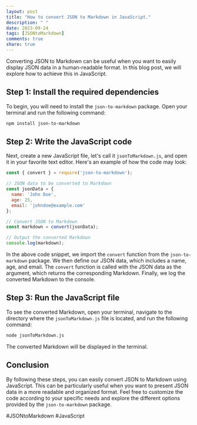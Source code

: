 ```yaml
---
layout: post
title: "How to convert JSON to Markdown in JavaScript."
description: " "
date: 2023-09-24
tags: [JSONtoMarkdown]
comments: true
share: true
---
```


Converting JSON to Markdown can be useful when you want to easily display JSON data in a human-readable format. In this blog post, we will explore how to achieve this in JavaScript.

## Step 1: Install the required dependencies

To begin, you will need to install the `json-to-markdown` package. Open your terminal and run the following command:

```bash
npm install json-to-markdown
```

## Step 2: Write the JavaScript code

Next, create a new JavaScript file, let's call it `jsonToMarkdown.js`, and open it in your favorite text editor. Here's an example of how the code may look:

```javascript
const { convert } = require('json-to-markdown');

// JSON data to be converted to Markdown
const jsonData = {
  name: 'John Doe',
  age: 25,
  email: 'johndoe@example.com'
};

// Convert JSON to Markdown
const markdown = convert(jsonData);

// Output the converted Markdown
console.log(markdown);
```

In the above code snippet, we import the `convert` function from the `json-to-markdown` package. We then define our JSON data, which includes a name, age, and email. The `convert` function is called with the JSON data as the argument, which returns the corresponding Markdown. Finally, we log the converted Markdown to the console.

## Step 3: Run the JavaScript file

To see the converted Markdown, open your terminal, navigate to the directory where the `jsonToMarkdown.js` file is located, and run the following command:

```bash
node jsonToMarkdown.js
```

The converted Markdown will be displayed in the terminal.

## Conclusion

By following these steps, you can easily convert JSON to Markdown using JavaScript. This can be particularly useful when you want to present JSON data in a more readable and organized format. Feel free to customize the code according to your specific needs and explore the different options provided by the `json-to-markdown` package.

#JSONtoMarkdown #JavaScript